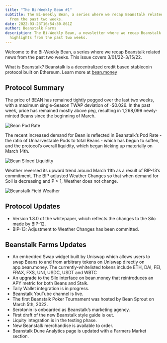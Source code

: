 ```yaml
---
title: "The Bi-Weekly Bean #1"
subtitle: The Bi-Weekly Bean, a series where we recap Beanstalk related news
  from the past two weeks.
date: 2022-03-23T16:54:30.861Z
author: Beanstalk Farms
description: The Bi-Weekly Bean, a newsletter where we recap Beanstalk’s
  highlights from the past two weeks.
---
```

Welcome to the Bi-Weekly Bean, a series where we recap Beanstalk related news from the past two weeks. This issue covers 3/01/22–3/15/22.

What is Beanstalk? Beanstalk is a decentralized credit based stablecoin protocol built on Ethereum. Learn more at [bean.money](bean.money)

## **Protocol Summary**

The price of BEAN has remained tightly pegged over the last two weeks, with a maximum single-Season TWAP deviation of -$0.026. In the past week, price has remained mostly above peg, resulting in 1,268,099 newly-minted Beans since the beginning of March.

![Bean Pod Rate](/assets/uploads/beanstalk-pod-rate.png)

The recent increased demand for Bean is reflected in Beanstalk’s Pod Rate - the ratio of Unharvestable Pods to total Beans - which has begun to soften, and the protocol’s overall liquidity, which began kicking up materially on March 14th.

![Bean Siloed Liquidity](/assets/uploads/bean-siloed-lp.png "Bean Siloed Liquidity")

Weather reversed its upward trend around March 11th as a result of BIP-13’s commitment. The BIP adjusted Weather Changes so that when demand for Soil is decreasing and P > 1, Weather does not change.

![Beanstalk Field Weather](/assets/uploads/beanstalk-weather.png)

## **Protocol Updates**

* Version 1.8.0 of the whitepaper, which reflects the changes to the Silo made by BIP-12.
* BIP-13: Adjustment to Weather Changes has been committed.

## Beanstalk Farms **Updates**

* An embedded Swap widget built by Uniswap which allows users to swap Beans to and from arbitrary tokens on Uniswap directly on app.bean.money. The currently-whitelisted tokens include ETH, DAI, FEI, FRAX, FXS, UNI, USDC, USDT and WBTC
* An upgrade to the Silo interface on bean.money that reintroduces an APY metric for both Beans and Stalk.
* Tally Wallet integration is in progress.
* Beanstalk YouTube channel is live.
* The first Beanstalk Poker Tournament was hosted by Bean Sprout on March 5th, 2022.
* Serotonin is onboarded as Beanstalk’s marketing agency.
* First draft of the new Beanstalk style guide is out.
* Liquity integration is in the testing phase.
* New Beanstalk merchandise is available to order.
* Beanstalk Dune Analytics page is updated with a Farmers Market section.